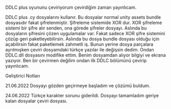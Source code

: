 DDLC plus oyununu çeviriyorum çevirdiğim zaman yayınlıcam.


DDLC plus .cy dosyalarını kullanır.
Bu dosyalar normal unity assets bundle dosyasıdır fakat şifrelenmiştir.
Şifreleme sistemide XOR dur.
XOR şifreleme sistemi bir şifre alır senden, ona görede şifreler dosyayı.
Aslında bu dosyaların şifresini çözen uygulamalar var.
Fakat sadece XOR şifre sistemini çözüp geri paketleyebilirsin.
Aslında bu dosya bundle dosyası olduğu için açabilirsin fakat paketlemek zahmetli iş.
Bunun yerine dosya parçalara ayrılmışken çeviri dosyamdaki türkçe yazılar ile değişsin dedim.
Ondan DDLC.dll dosyasını modifike ettim.
Benim dosyamdan alıyor bilgiyi ve ekrana yazıyor.
Ben bir çevirmen değilim ondan ilk DDLC bölümünü çevirip yayınlıcam.







Geliştirici Notları

21.06.2022
Dosyayı gözden geçirmeye başladım ve çözümü buldum.

24.06.2022
Türkçe karakter sorunu giderildi.
Dosyayı tamamladım geriye kalan dosyalar çeviri dosyası.

